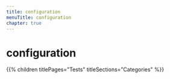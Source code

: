 ```yaml
---
title: configuration
menuTitle: configuration
chapter: true
---
```


# configuration

{{% children titlePages="Tests" titleSections="Categories" %}}

